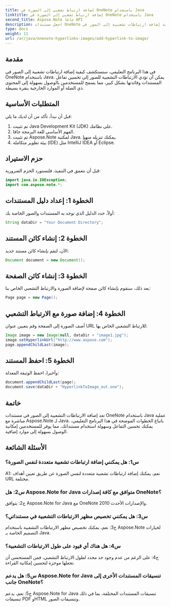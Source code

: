 ```yaml
---
title: إضافة ارتباط تشعبي إلى الصورة في OneNote باستخدام Java
linktitle: إضافة ارتباط تشعبي إلى الصورة في OneNote باستخدام Java
second_title: Aspose.Note جافا API
description: اجعل مستندات OneNote تفاعلية! تعرف على كيفية إضافة ارتباطات تشعبية إلى الصور في Java باستخدام Aspose.Note. تم تضمين الخطوات السهلة وأمثلة التعليمات البرمجية! #OneNote #Java #Aspose
type: docs
weight: 11
url: /ar/java/onenote-hyperlinks-images/add-hyperlink-to-image/
---
```

## مقدمة

في هذا البرنامج التعليمي، سنستكشف كيفية إضافة ارتباطات تشعبية إلى الصور في OneNote باستخدام Java. يمكن أن تؤدي الارتباطات التشعبية للصور إلى تحسين تفاعل المستندات وفائدتها بشكل كبير، مما يسمح للمستخدمين بالوصول بسهولة إلى المحتوى ذي الصلة أو الموارد الخارجية بنقرة بسيطة.

## المتطلبات الأساسية

قبل أن نبدأ، تأكد من أن لديك ما يلي:

1. تم تثبيت Java Development Kit (JDK) على نظامك.
2. الفهم الأساسي للغة البرمجة جافا.
3.  تم تثبيت Aspose.Note لمكتبة Java. يمكنك تنزيله من[هنا](https://releases.aspose.com/note/java/).
4. بيئة تطوير متكاملة (IDE) مثل IntelliJ IDEA أو Eclipse.

## حزم الاستيراد

قبل أن نتعمق في التنفيذ، فلنستورد الحزم الضرورية:

```java
import java.io.IOException;
import com.aspose.note.*;
```

## الخطوة 1: إعداد دليل المستندات

أولاً، حدد الدليل الذي توجد به المستندات والصور الخاصة بك:

```java
String dataDir = "Your Document Directory";
```

## الخطوة 2: إنشاء كائن المستند

الآن، لنقم بإنشاء كائن مستند جديد:

```java
Document document = new Document();
```

## الخطوة 3: إنشاء كائن الصفحة

بعد ذلك، سنقوم بإنشاء كائن صفحة لإضافة الصورة والارتباط التشعبي الخاص بنا:

```java
Page page = new Page();
```

## الخطوة 4: إضافة صورة مع الارتباط التشعبي

أضف الصورة إلى الصفحة وقم بتعيين عنوان URL للارتباط التشعبي الخاص بها:

```java
Image image = new Image(null, dataDir + "image1.jpg");
image.setHyperlinkUrl("http://www.aspose.com");
page.appendChildLast(image);
```

## الخطوة 5: احفظ المستند

وأخيرا، احفظ الوثيقة المعدلة:

```java
document.appendChildLast(page);
document.save(dataDir + "HyperlinkToImage_out.one");
```

## خاتمة

تعد إضافة الارتباطات التشعبية إلى الصور في مستندات OneNote باستخدام Java عملية مباشرة مع Aspose.Note لـ Java. باتباع الخطوات الموضحة في هذا البرنامج التعليمي، يمكنك تحسين التفاعل وسهولة استخدام مستنداتك، مما يوفر للمستخدمين إمكانية الوصول بسهولة إلى موارد إضافية.

## الأسئلة الشائعة

### س1: هل يمكنني إضافة ارتباطات تشعبية متعددة لنفس الصورة؟

A1: نعم، يمكنك إضافة ارتباطات تشعبية متعددة لنفس الصورة عن طريق تعيين أهداف URL مختلفة.

### س2: هل Aspose.Note for Java متوافق مع كافة إصدارات OneNote؟

ج2: يتوافق Aspose.Note for Java مع OneNote 2010 والإصدارات الأحدث.

### س3: هل يمكنني تخصيص مظهر الارتباطات التشعبية في مستنداتي؟

ج3: نعم، يمكنك تخصيص مظهر الارتباطات التشعبية باستخدام Aspose.Note لخيارات التصميم الخاصة بـ Java.

### س4: هل هناك أي قيود على طول الارتباطات التشعبية؟

ج4: على الرغم من عدم وجود حد محدد لطول الارتباط التشعبي، فمن المستحسن أن تجعلها موجزة لتحسين إمكانية القراءة.

### س5: هل يدعم Aspose.Note for Java تنسيقات المستندات الأخرى إلى جانب OneNote؟

ج5: نعم، يدعم Aspose.Note for Java تنسيقات المستندات المختلفة، بما في ذلك تنسيقات PDF وHTML وتنسيقات الصور.